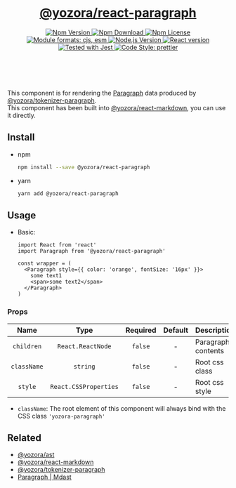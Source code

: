 <header>
  <h1 align="center">
    <a href="https://github.com/yozorajs/yozora-react/tree/main/packages/paragraph#readme">@yozora/react-paragraph</a>
  </h1>
  <div align="center">
    <a href="https://www.npmjs.com/package/@yozora/react-paragraph">
      <img
        alt="Npm Version"
        src="https://img.shields.io/npm/v/@yozora/react-paragraph.svg"
      />
    </a>
    <a href="https://www.npmjs.com/package/@yozora/react-paragraph">
      <img
        alt="Npm Download"
        src="https://img.shields.io/npm/dm/@yozora/react-paragraph.svg"
      />
    </a>
    <a href="https://www.npmjs.com/package/@yozora/react-paragraph">
      <img
        alt="Npm License"
        src="https://img.shields.io/npm/l/@yozora/react-paragraph.svg"
      />
    </a>
    <a href="#install">
      <img
        alt="Module formats: cjs, esm"
        src="https://img.shields.io/badge/module_formats-cjs%2C%20esm-green.svg"
      />
    </a>
    <a href="https://github.com/nodejs/node">
      <img
        alt="Node.js Version"
        src="https://img.shields.io/node/v/@yozora/react-paragraph"
      />
    </a>
    <a href="https://github.com/facebook/react">
      <img
        alt="React version"
        src="https://img.shields.io/npm/dependency-version/@yozora/react-paragraph/peer/react"
      />
    </a>
    <a href="https://github.com/facebook/jest">
      <img
        alt="Tested with Jest"
        src="https://img.shields.io/badge/tested_with-jest-9c465e.svg"
      />
    </a>
    <a href="https://github.com/prettier/prettier">
      <img
        alt="Code Style: prettier"
        src="https://img.shields.io/badge/code_style-prettier-ff69b4.svg?style=flat-square"
      />
    </a>
  </div>
</header>
<br/>

This component is for rendering the [Paragraph][@yozora/ast] data produced by
[@yozora/tokenizer-paragraph][].\
This component has been built into [@yozora/react-markdown][], you can use it directly.


## Install

* npm

  ```bash
  npm install --save @yozora/react-paragraph
  ```

* yarn

  ```bash
  yarn add @yozora/react-paragraph
  ```


## Usage

* Basic:

  ```tsx
  import React from 'react'
  import Paragraph from '@yozora/react-paragraph'

  const wrapper = (
    <Paragraph style={{ color: 'orange', fontSize: '16px' }}>
      some text1
      <span>some text2</span>
    </Paragraph>
  )
  ```

### Props

Name        | Type                  | Required  | Default | Description
:----------:|:---------------------:|:---------:|:-------:|:-------------
`children`  | `React.ReactNode`     | `false`   | -       | Paragraph contents
`className` | `string`              | `false`   | -       | Root css class
`style`     | `React.CSSProperties` | `false`   | -       | Root css style

* `className`: The root element of this component will always bind with the
  CSS class `'yozora-paragraph'`


## Related

* [@yozora/ast][]
* [@yozora/react-markdown][]
* [@yozora/tokenizer-paragraph][]
* [Paragraph | Mdast][mdast]


[@yozora/ast]: https://www.npmjs.com/package/@yozora/ast#paragraph
[@yozora/react-markdown]: https://www.npmjs.com/package/@yozora/react-markdown
[@yozora/tokenizer-paragraph]: https://www.npmjs.com/package/@yozora/tokenizer-paragraph
[mdast]: https://github.com/syntax-tree/mdast#paragraph
